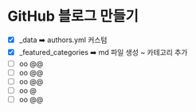 # GitHub 블로그 만들기
- [x] _data ➡️ authors.yml 커스텀 
- [x] _featured_categories ➡️ md 파일 생성 ~ 카테고리 추가
- [ ] oo @@
- [ ] oo @@
- [ ] oo @@
- [ ] oo @
- [ ] oo @@
